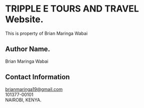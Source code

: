 # TRIPPLE E TOURS AND TRAVEL Website.

This is property of Brian Maringa Wabai

## Author Name.

Brian Maringa Wabai

## Contact Information
[brianmaringa19@gmail.com](mailto:brianmaringa19@gmail.com)<br>
101377-00101<br>
NAIROBI, KENYA.

